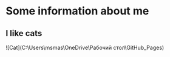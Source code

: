 # Some information about me

## I like cats

![Cat](C:\Users\msmas\OneDrive\Рабочий стол\GitHub_Pages)
